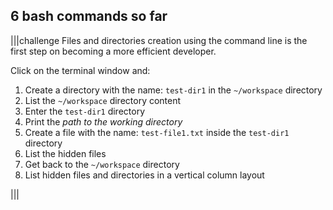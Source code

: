 ## 6 bash commands so far

|||challenge
Files and directories creation using the command line is the first step on becoming a more efficient developer. 

Click on the terminal window and:

1. Create a directory with the name: `test-dir1` in the `~/workspace` directory
2. List the `~/workspace` directory content
3. Enter the `test-dir1` directory
4. Print the _path to the working directory_
5. Create a file with the name: `test-file1.txt` inside the `test-dir1` directory
6. List the hidden files
7. Get back to the `~/workspace` directory
8. List hidden files and directories in a vertical column layout

|||